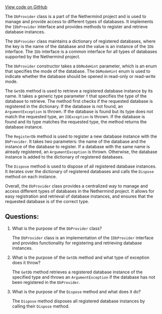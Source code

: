 [View code on GitHub](https://github.com/NethermindEth/nethermind/src/Nethermind/Nethermind.Db/DbProvider.cs)

The `DbProvider` class is a part of the Nethermind project and is used to manage and provide access to different types of databases. It implements the `IDbProvider` interface and provides methods to register and retrieve database instances. 

The `DbProvider` class maintains a dictionary of registered databases, where the key is the name of the database and the value is an instance of the `IDb` interface. The `IDb` interface is a common interface for all types of databases supported by the Nethermind project. 

The `DbProvider` constructor takes a `DbModeHint` parameter, which is an enum that specifies the mode of the database. The `DbModeHint` enum is used to indicate whether the database should be opened in read-only or read-write mode. 

The `GetDb` method is used to retrieve a registered database instance by its name. It takes a generic type parameter `T` that specifies the type of the database to retrieve. The method first checks if the requested database is registered in the dictionary. If the database is not found, an `ArgumentException` is thrown. If the database is found but its type does not match the requested type, an `IOException` is thrown. If the database is found and its type matches the requested type, the method returns the database instance. 

The `RegisterDb` method is used to register a new database instance with the `DbProvider`. It takes two parameters: the name of the database and the instance of the database to register. If a database with the same name is already registered, an `ArgumentException` is thrown. Otherwise, the database instance is added to the dictionary of registered databases. 

The `Dispose` method is used to dispose of all registered database instances. It iterates over the dictionary of registered databases and calls the `Dispose` method on each instance. 

Overall, the `DbProvider` class provides a centralized way to manage and access different types of databases in the Nethermind project. It allows for easy registration and retrieval of database instances, and ensures that the requested database is of the correct type.
## Questions: 
 1. What is the purpose of the `DbProvider` class?
    
    The `DbProvider` class is an implementation of the `IDbProvider` interface and provides functionality for registering and retrieving database instances.

2. What is the purpose of the `GetDb` method and what type of exception does it throw?
    
    The `GetDb` method retrieves a registered database instance of the specified type and throws an `ArgumentException` if the database has not been registered in the `DbProvider`.

3. What is the purpose of the `Dispose` method and what does it do?
    
    The `Dispose` method disposes all registered database instances by calling their `Dispose` method.